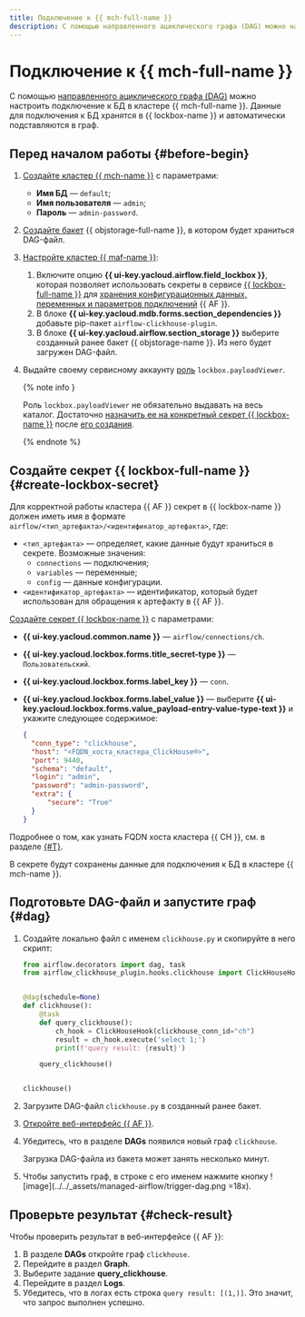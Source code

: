 ```yaml
---
title: Подключение к {{ mch-full-name }}
description: С помощью направленного ациклического графа (DAG) можно настроить подключение к БД в кластере {{ mch-full-name }}.
---
```


# Подключение к {{ mch-full-name }}

С помощью [направленного ациклического графа (DAG)](../concepts/index.md#about-the-service) можно настроить подключение к БД в кластере {{ mch-full-name }}. Данные для подключения к БД хранятся в {{ lockbox-name }} и автоматически подставляются в граф.

## Перед началом работы {#before-begin}

1. [Создайте кластер {{ mch-name }}](../../managed-clickhouse/operations/cluster-create.md) с параметрами:
   * **Имя БД** — `default`;
   * **Имя пользователя** — `admin`;
   * **Пароль** — `admin-password`.

1. [Создайте бакет](../../storage/operations/buckets/create.md) {{ objstorage-full-name }}, в котором будет храниться DAG-файл.

1. [Настройте кластер {{ maf-name }}](cluster-update.md):

   1. Включите опцию **{{ ui-key.yacloud.airflow.field_lockbox }}**, которая позволяет использовать секреты в сервисе [{{ lockbox-full-name }}](../../lockbox/concepts/index.md) для [хранения конфигурационных данных, переменных и параметров подключений](../concepts/impersonation.md#lockbox-integration) {{ AF }}.
   1. В блоке **{{ ui-key.yacloud.mdb.forms.section_dependencies }}** добавьте pip-пакет `airflow-clickhouse-plugin`.
   1. В блоке **{{ ui-key.yacloud.airflow.section_storage }}** выберите созданный ранее бакет {{ objstorage-name }}. Из него будет загружен DAG-файл.

1. Выдайте своему сервисному аккаунту [роль](../../lockbox/security/index.md#lockbox-payloadViewer) `lockbox.payloadViewer`.

   {% note info }

   Роль `lockbox.payloadViewer` не обязательно выдавать на весь каталог. Достаточно [назначить ее на конкретный секрет {{ lockbox-name }}](../../lockbox/operations/secret-access.md) после [его создания](#create-lockbox-secret).

   {% endnote %}

## Создайте секрет {{ lockbox-full-name }} {#create-lockbox-secret}

Для корректной работы кластера {{ AF }} секрет в {{ lockbox-name }} должен иметь имя в формате `airflow/<тип_артефакта>/<идентификатор_артефакта>`, где:
   * `<тип_артефакта>` — определяет, какие данные будут храниться в секрете. Возможные значения:
     * `connections` — подключения;
     * `variables` — переменные;
     * `config` — данные конфигурации.
   * `<идентификатор_артефакта>` — идентификатор, который будет использован для обращения к артефакту в {{ AF }}.

[Создайте секрет {{ lockbox-name }}](../../lockbox/operations/secret-create.md) с параметрами:
   * **{{ ui-key.yacloud.common.name }}** — `airflow/connections/ch`.
   * **{{ ui-key.yacloud.lockbox.forms.title_secret-type }}** — `Пользовательский`.
   * **{{ ui-key.yacloud.lockbox.forms.label_key }}** — `conn`.
   * **{{ ui-key.yacloud.lockbox.forms.label_value }}** — выберите **{{ ui-key.yacloud.lockbox.forms.value_payload-entry-value-type-text }}** и укажите следующее содержимое:

      ```json
      {
        "conn_type": "clickhouse",
        "host": "<FQDN_хоста_кластера_ClickHouse®>",
        "port": 9440,
        "schema": "default",
        "login": "admin",
        "password": "admin-password",
        "extra": {
            "secure": "True"
        }
      }
      ```

Подробнее о том, как узнать FQDN хоста кластера {{ CH }}, см. в разделе [{#T}](../../managed-clickhouse/operations/connect/fqdn.md).

В секрете будут сохранены данные для подключения к БД в кластере {{ mch-name }}.

## Подготовьте DAG-файл и запустите граф {#dag}

1. Создайте локально файл с именем `clickhouse.py` и скопируйте в него скрипт:

   ```python
   from airflow.decorators import dag, task
   from airflow_clickhouse_plugin.hooks.clickhouse import ClickHouseHook


   @dag(schedule=None)
   def clickhouse():
       @task
       def query_clickhouse():
           ch_hook = ClickHouseHook(clickhouse_conn_id="ch")
           result = ch_hook.execute('select 1;')
           print(f'query result: {result}')

       query_clickhouse()


   clickhouse()
   
   ```

1. Загрузите DAG-файл `clickhouse.py` в созданный ранее бакет.
1. [Откройте веб-интерфейс {{ AF }}](af-interfaces.md#web-gui).
1. Убедитесь, что в разделе **DAGs** появился новый граф `clickhouse`.

   Загрузка DAG-файла из бакета может занять несколько минут.

1. Чтобы запустить граф, в строке с его именем нажмите кнопку ![image](../../_assets/managed-airflow/trigger-dag.png =18x).

## Проверьте результат {#check-result}

Чтобы проверить результат в веб-интерфейсе {{ AF }}:

1. В разделе **DAGs** откройте граф `clickhouse`.
1. Перейдите в раздел **Graph**.
1. Выберите задание **query_clickhouse**.
1. Перейдите в раздел **Logs**.
1. Убедитесь, что в логах есть строка `query result: [(1,)]`. Это значит, что запрос выполнен успешно.
